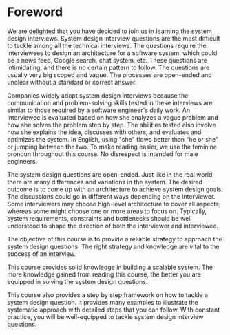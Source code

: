 # Foreword

We are delighted that you have decided to join us in learning the system design interviews. System design interview questions are the most difficult to tackle among all the technical interviews. The questions require the interviewees to design an architecture for a software system, which could be a news feed, Google search, chat system, etc. These questions are intimidating, and there is no certain pattern to follow. The questions are usually very big scoped and vague. The processes are open-ended and unclear without a standard or correct answer.

Companies widely adopt system design interviews because the communication and problem-solving skills tested in these interviews are similar to those required by a software engineer's daily work. An interviewee is evaluated based on how she analyzes a vague problem and how she solves the problem step by step. The abilities tested also involve how she explains the idea, discusses with others, and evaluates and optimizes the system. In English, using "she" flows better than "he or she" or jumping between the two. To make reading easier, we use the feminine pronoun throughout this course. No disrespect is intended for male engineers.

The system design questions are open-ended. Just like in the real world, there are many differences and variations in the system. The desired outcome is to come up with an architecture to achieve system design goals. The discussions could go in different ways depending on the interviewer. Some interviewers may choose high-level architecture to cover all aspects; whereas some might choose one or more areas to focus on. Typically, system requirements, constraints and bottlenecks should be well understood to shape the direction of both the interviewer and interviewee.

The objective of this course is to provide a reliable strategy to approach the system design questions. The right strategy and knowledge are vital to the success of an interview.

This course provides solid knowledge in building a scalable system. The more knowledge gained from reading this course, the better you are equipped in solving the system design questions.

This course also provides a step by step framework on how to tackle a system design question. It provides many examples to illustrate the systematic approach with detailed steps that you can follow. With constant practice, you will be well-equipped to tackle system design interview questions.
